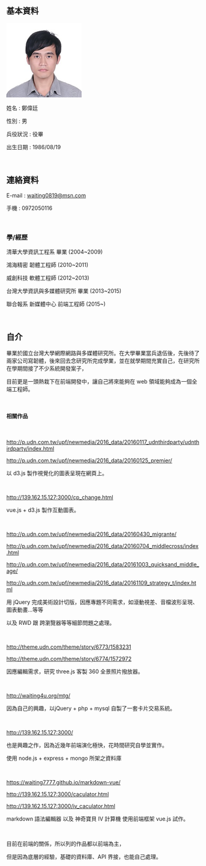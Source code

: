 ## 基本資料

![大頭照](h.jpg)

姓名 : 鄭偉廷

性別 : 男

兵役狀況 : 役畢

出生日期 : 1986/08/19

<br/>

## 連絡資料

E-mail : waiting0819@msn.com

手機 : 0972050116

<br/>

### 學/經歷

清華大學資訊工程系 畢業 (2004~2009)

鴻海精密  韌體工程師 (2010~2011)

威創科技  軟體工程師 (2012~2013)

台灣大學資訊與多媒體研究所 畢業 (2013~2015)

聯合報系 新媒體中心 前端工程師 (2015~)

<br/>

## 自介

畢業於國立台灣大學網際網路與多媒體研究所。在大學畢業當兵退伍後，先後待了兩家公司寫韌體，後來回去念研究所完成學業，並在就學期間充實自己，在研究所在學期間接了不少系統開發案子，

目前更是一頭熱栽下在前端開發中，讓自己將來能夠在 web 領域能夠成為一個全端工程師。

<br/>

#### 相關作品

<br/>

http://p.udn.com.tw/upf/newmedia/2016_data/20160117_udnthirdparty/udnthirdparty/index.html

http://p.udn.com.tw/upf/newmedia/2016_data/20160125_premier/

以 d3.js 製作視覺化的圖表呈現在網頁上。

<br/>

http://139.162.15.127:3000/cp_change.html

vue.js + d3.js 製作互動圖表。

<br/>

http://p.udn.com.tw/upf/newmedia/2016_data/20160430_migrante/

http://p.udn.com.tw/upf/newmedia/2016_data/20160704_middlecross/index.html

http://p.udn.com.tw/upf/newmedia/2016_data/20161003_quicksand_middle_age/

http://p.udn.com.tw/upf/newmedia/2016_data/20161109_strategy_t/index.html

用 jQuery 完成美術設計切版，因應專題不同需求，如滾動視差、音檔波形呈現、圖表動畫...等等

以及 RWD 跟 跨瀏覽器等等細節問題之處理。

<br/>

http://theme.udn.com/theme/story/6773/1583231

http://theme.udn.com/theme/story/6774/1572972

因應編輯需求，研究 three.js 客製 360 全景照片撥放器。

<br/>

http://waiting4u.org/mtg/

因為自己的興趣，以jQuery + php + mysql 自製了一套卡片交易系統。

<br/>

http://139.162.15.127:3000/

也是興趣之作，因為近幾年前端演化極快，花時間研究自學並實作。

使用 node.js + express + mongo 所架之資料庫

<br/>

https://waiting7777.github.io/markdown-vue/

http://139.162.15.127:3000/caculator.html

http://139.162.15.127:3000/iv_caculator.html

markdown 語法編輯器 以及 神奇寶貝 IV 計算機 使用前端框架 vue.js 試作。

<br/>

目前在前端的關係，所以列的作品都以前端為主，

但是因為底層的經驗，基礎的資料庫、API 界接，也能自己處理。
